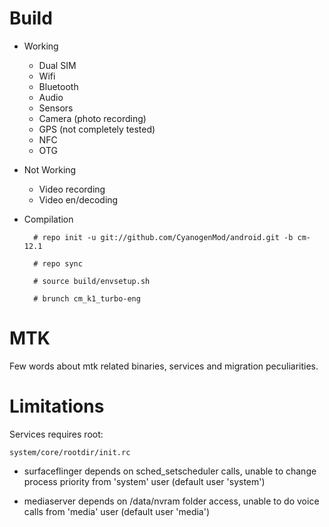 # Build

* Working
  * Dual SIM
  * Wifi
  * Bluetooth
  * Audio
  * Sensors
  * Camera (photo recording)
  * GPS (not completely tested)
  * NFC
  * OTG

* Not Working
  * Video recording
  * Video en/decoding

* Compilation

        # repo init -u git://github.com/CyanogenMod/android.git -b cm-12.1
        
        # repo sync
        
        # source build/envsetup.sh
        
        # brunch cm_k1_turbo-eng

# MTK

Few words about mtk related binaries, services and migration peculiarities.

# Limitations

Services requires root:

`system/core/rootdir/init.rc`

  * surfaceflinger depends on sched_setscheduler calls, unable to change process priority from 'system' user (default user 'system')

  * mediaserver depends on /data/nvram folder access, unable to do voice calls from 'media' user (default user 'media')
